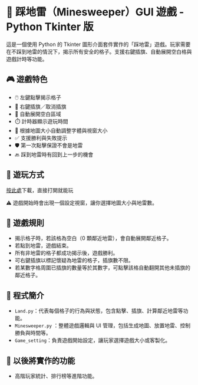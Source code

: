 # 🧨 踩地雷（Minesweeper）GUI 遊戲 - Python Tkinter 版

這是一個使用 Python 的 Tkinter 圖形介面套件實作的「踩地雷」遊戲。玩家需要在不踩到地雷的情況下，揭示所有安全的格子。支援右鍵插旗、自動展開空白格與遊戲計時等功能。

## 🎮 遊戲特色

* 🖱️ 左鍵點擊揭示格子
* 🚩 右鍵插旗／取消插旗
* 🤖 自動展開空白區域
* ⏱️ 計時器顯示遊玩時間
* 🎨 根據地圖大小自動調整字體與視窗大小
* ✅ 支援勝利與失敗提示
* 🛡️ 第一次點擊保證不會是地雷
* 🔙 踩到地雷時有回到上一步的機會

## 🚀 遊玩方式

[按此處](https://drive.google.com/file/d/15SAld7U04xjGXv13l273t-wreV-X1xxu/view?usp=sharing)下載，直接打開就能玩

⚠️ 遊戲開始時會出現一個設定視窗，讓你選擇地圖大小與地雷數。

## 🎯 遊戲規則

* 揭示格子時，若該格為空白（0 顆鄰近地雷），會自動展開鄰近格子。
* 若點到地雷，遊戲結束。
* 所有非地雷的格子都成功揭示後，遊戲勝利。
* 可右鍵插旗以標記懷疑為地雷的格子，插旗數不限。
* 若某數字格周圍已插旗的數量等於其數字，可點擊該格自動翻開其他未插旗的鄰近格子。

## 📁 程式簡介

* `Land.py`：代表每個格子的行為與狀態，包含點擊、插旗、計算鄰近地雷等功能。
* `Minesweeper.py` ：整體遊戲邏輯與 UI 管理，包括生成地圖、放置地雷、控制勝負與時間等。
* `Game_setting`：負責遊戲開始設定，讓玩家選擇遊戲大小或客製化。

## 📝 以後將實作的功能

* 高階玩家統計、排行榜等進階功能。
